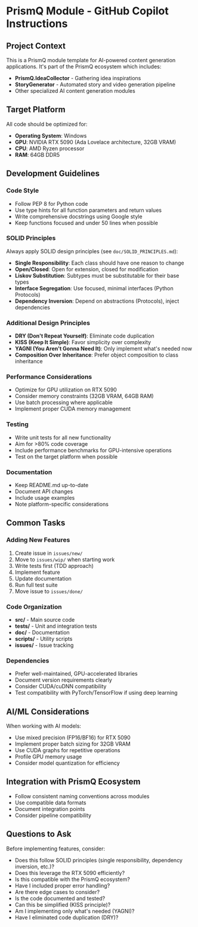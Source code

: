 # PrismQ Module - GitHub Copilot Instructions

## Project Context

This is a PrismQ module template for AI-powered content generation applications. It's part of the PrismQ ecosystem which includes:
- **PrismQ.IdeaCollector** - Gathering idea inspirations
- **StoryGenerator** - Automated story and video generation pipeline
- Other specialized AI content generation modules

## Target Platform

All code should be optimized for:
- **Operating System**: Windows
- **GPU**: NVIDIA RTX 5090 (Ada Lovelace architecture, 32GB VRAM)
- **CPU**: AMD Ryzen processor
- **RAM**: 64GB DDR5

## Development Guidelines

### Code Style
- Follow PEP 8 for Python code
- Use type hints for all function parameters and return values
- Write comprehensive docstrings using Google style
- Keep functions focused and under 50 lines when possible

### SOLID Principles
Always apply SOLID design principles (see `doc/SOLID_PRINCIPLES.md`):
- **Single Responsibility**: Each class should have one reason to change
- **Open/Closed**: Open for extension, closed for modification  
- **Liskov Substitution**: Subtypes must be substitutable for their base types
- **Interface Segregation**: Use focused, minimal interfaces (Python Protocols)
- **Dependency Inversion**: Depend on abstractions (Protocols), inject dependencies

### Additional Design Principles
- **DRY (Don't Repeat Yourself)**: Eliminate code duplication
- **KISS (Keep It Simple)**: Favor simplicity over complexity
- **YAGNI (You Aren't Gonna Need It)**: Only implement what's needed now
- **Composition Over Inheritance**: Prefer object composition to class inheritance

### Performance Considerations
- Optimize for GPU utilization on RTX 5090
- Consider memory constraints (32GB VRAM, 64GB RAM)
- Use batch processing where applicable
- Implement proper CUDA memory management

### Testing
- Write unit tests for all new functionality
- Aim for >80% code coverage
- Include performance benchmarks for GPU-intensive operations
- Test on the target platform when possible

### Documentation
- Keep README.md up-to-date
- Document API changes
- Include usage examples
- Note platform-specific considerations

## Common Tasks

### Adding New Features
1. Create issue in `issues/new/`
2. Move to `issues/wip/` when starting work
3. Write tests first (TDD approach)
4. Implement feature
5. Update documentation
6. Run full test suite
7. Move issue to `issues/done/`

### Code Organization
- **src/** - Main source code
- **tests/** - Unit and integration tests
- **doc/** - Documentation
- **scripts/** - Utility scripts
- **issues/** - Issue tracking

### Dependencies
- Prefer well-maintained, GPU-accelerated libraries
- Document version requirements clearly
- Consider CUDA/cuDNN compatibility
- Test compatibility with PyTorch/TensorFlow if using deep learning

## AI/ML Considerations

When working with AI models:
- Use mixed precision (FP16/BF16) for RTX 5090
- Implement proper batch sizing for 32GB VRAM
- Use CUDA graphs for repetitive operations
- Profile GPU memory usage
- Consider model quantization for efficiency

## Integration with PrismQ Ecosystem

- Follow consistent naming conventions across modules
- Use compatible data formats
- Document integration points
- Consider pipeline compatibility

## Questions to Ask

Before implementing features, consider:
- Does this follow SOLID principles (single responsibility, dependency inversion, etc.)?
- Does this leverage the RTX 5090 efficiently?
- Is this compatible with the PrismQ ecosystem?
- Have I included proper error handling?
- Are there edge cases to consider?
- Is the code documented and tested?
- Can this be simplified (KISS principle)?
- Am I implementing only what's needed (YAGNI)?
- Have I eliminated code duplication (DRY)?
